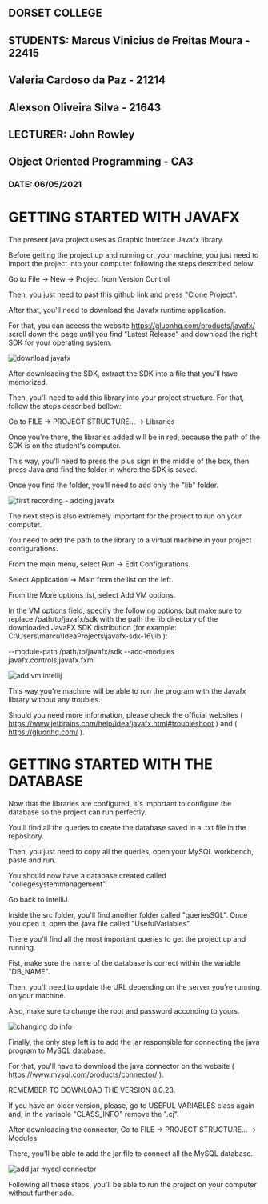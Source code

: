 ## DORSET COLLEGE
## STUDENTS: Marcus Vinicius de Freitas Moura - 22415
##           Valeria Cardoso da Paz - 21214
##           Alexson Oliveira Silva - 21643
## LECTURER: John Rowley
## Object Oriented Programming - CA3
### DATE: 06/05/2021



# GETTING STARTED WITH JAVAFX

The present java project uses as Graphic Interface Javafx library.

Before getting the project up and running on your machine, you just need to import the project into your computer following the steps described below:

Go to File -> New -> Project from Version Control 

Then, you just need to past this github link and press "Clone Project".

After that, you'll need to download the Javafx runtime application. 

For that, you can access the website https://gluonhq.com/products/javafx/ scroll down the page until you find "Latest Release" and download the right SDK for your operating system.

![download javafx](https://user-images.githubusercontent.com/63955638/117353114-a1aa5c00-aea7-11eb-922e-0b20e2dc9e34.jpg)

After downloading the SDK, extract the SDK into a file that you'll have memorized.

Then, you'll need to add this library into your project structure. For that, follow the steps described bellow:

Go to FILE -> PROJECT STRUCTURE... -> Libraries

Once you're there, the libraries added will be in red, because the path of the SDK is on the student's computer.

This way, you'll need to press the plus sign in the middle of the box, then press Java and find the folder in where the SDK is saved.

Once you find the folder, you'll need to add only the "lib" folder.


![first recording - adding javafx](https://user-images.githubusercontent.com/63955638/117355197-29916580-aeaa-11eb-8504-8b7d54aa873f.gif)


The next step is also extremely important for the project to run on your computer.

You need to add the path to the library to a virtual machine in your project configurations.

From the main menu, select Run -> Edit Configurations.

Select Application -> Main from the list on the left.

From the More options list, select Add VM options.


In the VM options field, specify the following options, but make sure to replace /path/to/javafx/sdk with the path the lib directory of the downloaded JavaFX SDK distribution 
(for example: C:\Users\marcu\IdeaProjects\javafx-sdk-16\lib ):

--module-path /path/to/javafx/sdk --add-modules javafx.controls,javafx.fxml


![add vm intellij](https://user-images.githubusercontent.com/63955638/117359957-12ee0d00-aeb0-11eb-8ab7-06342edcadfa.gif)



This way you're machine will be able to run the program with the Javafx library without any troubles.

Should you need more information, please check the official websites ( https://www.jetbrains.com/help/idea/javafx.html#troubleshoot ) and ( https://gluonhq.com/ ).




# GETTING STARTED WITH THE DATABASE

Now that the libraries are configured, it's important to configure the database so the project can run perfectly.

You'll find all the queries to create the database saved in a .txt file in the repository.

Then, you just need to copy all the queries, open your MySQL workbench, paste and run.

You should now have a database created called "collegesystemmanagement".

Go back to IntelliJ.

Inside the src folder, you'll find another folder called "queriesSQL". Once you open it, open the .java file called "UsefulVariables".

There you'll find all the most important queries to get the project up and running.

Fist, make sure the name of the database is correct within the variable "DB_NAME".

Then, you'll need to update the URL depending on the server you're running on your machine.

Also, make sure to change the root and password acconding to yours.

![changing db info](https://user-images.githubusercontent.com/63955638/117357687-28ae0300-aead-11eb-8c39-1e9afd79fd47.gif)

Finally, the only step left is to add the jar responsible for connecting the java program to MySQL database.

For that, you'll have to download the java connector on the website ( https://www.mysql.com/products/connector/ ).

REMEMBER TO DOWNLOAD THE VERSION 8.0.23.

If you have an older version, please, go to USEFUL VARIABLES class again and, in the variable "CLASS_INFO" remove the ".cj".

After downloading the connector, Go to FILE -> PROJECT STRUCTURE... -> Modules

There, you'll be able to add the jar file to connect all the MySQL database.

![add jar mysql connector](https://user-images.githubusercontent.com/63955638/117359798-d1f5f880-aeaf-11eb-87bd-a316346f9be4.gif)

Following all these steps, you'll be able to run the project on your computer without further ado.










